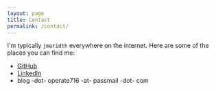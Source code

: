```yaml
---
layout: page
title: Contact
permalink: /contact/
---
```


I'm typically `jmeridth` everywhere on the internet. Here are some of the places you can find me:

- [GitHub](https://github.com/jmeridth)
- [LinkedIn](https://www.linkedin.com/in/jmeridth/)
- blog -dot- operate716 -at- passmail -dot- com

